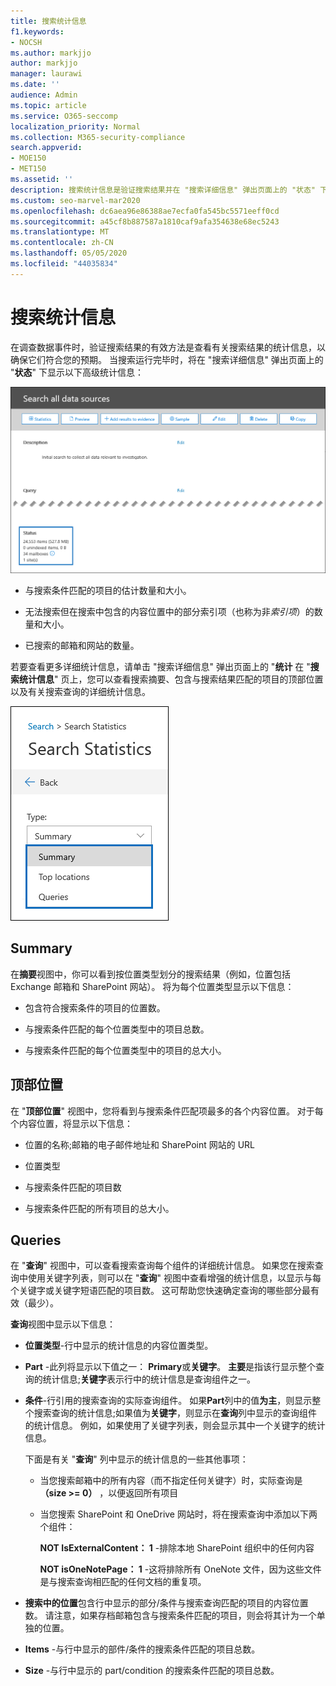 ```yaml
---
title: 搜索统计信息
f1.keywords:
- NOCSH
ms.author: markjjo
author: markjjo
manager: laurawi
ms.date: ''
audience: Admin
ms.topic: article
ms.service: O365-seccomp
localization_priority: Normal
ms.collection: M365-security-compliance
search.appverid:
- MOE150
- MET150
ms.assetid: ''
description: 搜索统计信息是验证搜索结果并在 "搜索详细信息" 弹出页面上的 "状态" 下显示的有效方式。
ms.custom: seo-marvel-mar2020
ms.openlocfilehash: dc6aea96e86388ae7ecfa0fa545bc5571eeff0cd
ms.sourcegitcommit: a45cf8b887587a1810caf9afa354638e68ec5243
ms.translationtype: MT
ms.contentlocale: zh-CN
ms.lasthandoff: 05/05/2020
ms.locfileid: "44035834"
---
```

# <a name="search-statistics"></a>搜索统计信息

在调查数据事件时，验证搜索结果的有效方法是查看有关搜索结果的统计信息，以确保它们符合您的预期。 当搜索运行完毕时，将在 "搜索详细信息" 弹出页面上的 "**状态**" 下显示以下高级统计信息：

![在 "搜索详细信息" 弹出页面上搜索 statisics](../media/SearchDetailsFlyout.png)

- 与搜索条件匹配的项目的估计数量和大小。

- 无法搜索但在搜索中包含的内容位置中的部分索引项（也称为非*索引项*）的数量和大小。

- 已搜索的邮箱和网站的数量。

若要查看更多详细统计信息，请单击 "搜索详细信息" 弹出页面上的 "**统计** 在 "**搜索统计信息**" 页上，您可以查看搜索摘要、包含与搜索结果匹配的项目的顶部位置以及有关搜索查询的详细统计信息。

![搜索统计信息下拉列表](../media/SearchStatisticsDropDownList.png)

## <a name="summary"></a>Summary

在**摘要**视图中，你可以看到按位置类型划分的搜索结果（例如，位置包括 Exchange 邮箱和 SharePoint 网站）。 将为每个位置类型显示以下信息：

- 包含符合搜索条件的项目的位置数。

- 与搜索条件匹配的每个位置类型中的项目总数。

- 与搜索条件匹配的每个位置类型中的项目的总大小。

## <a name="top-locations"></a>顶部位置

在 "**顶部位置**" 视图中，您将看到与搜索条件匹配项最多的各个内容位置。 对于每个内容位置，将显示以下信息：

- 位置的名称;邮箱的电子邮件地址和 SharePoint 网站的 URL

- 位置类型

- 与搜索条件匹配的项目数

- 与搜索条件匹配的所有项目的总大小。

## <a name="queries"></a>Queries

在 "**查询**" 视图中，可以查看搜索查询每个组件的详细统计信息。 如果您在搜索查询中使用关键字列表，则可以在 "**查询**" 视图中查看增强的统计信息，以显示与每个关键字或关键字短语匹配的项目数。 这可帮助您快速确定查询的哪些部分最有效（最少）。 

**查询**视图中显示以下信息：

 - **位置类型**-行中显示的统计信息的内容位置类型。

- **Part** -此列将显示以下值之一： **Primary**或**关键字**。 **主要**是指该行显示整个查询的统计信息;**关键字**表示行中的统计信息是查询组件之一。

- **条件**-行引用的搜索查询的实际查询组件。 如果**Part**列中的值**为主**，则显示整个搜索查询的统计信息;如果值为**关键字**，则显示在**查询**列中显示的查询组件的统计信息。 例如，如果使用了关键字列表，则会显示其中一个关键字的统计信息。

  下面是有关 "**查询**" 列中显示的统计信息的一些其他事项：
  
  - 当您搜索邮箱中的所有内容（而不指定任何关键字）时，实际查询是 **（size >= 0）** ，以便返回所有项目
  
  - 当您搜索 SharePoint 和 OneDrive 网站时，将在搜索查询中添加以下两个组件：
    
    **NOT IsExternalContent： 1** -排除本地 SharePoint 组织中的任何内容
    
    **NOT isOneNotePage： 1** -这将排除所有 OneNote 文件，因为这些文件是与搜索查询相匹配的任何文档的重复项。

- **搜索中的位置**包含行中显示的部分/条件与搜索查询匹配的项目的内容位置数。 请注意，如果存档邮箱包含与搜索条件匹配的项目，则会将其计为一个单独的位置。

- **Items** -与行中显示的部件/条件的搜索条件匹配的项目总数。

- **Size** -与行中显示的 part/condition 的搜索条件匹配的项目总数。

